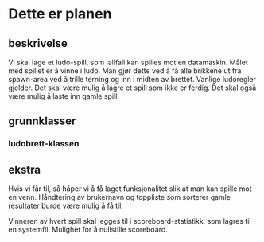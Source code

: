 # Dette er planen

## beskrivelse
Vi skal lage et ludo-spill, som iallfall kan spilles mot en datamaskin. 
Målet med spillet er å vinne i ludo. Man gjør dette ved å få alle brikkene ut fra spawn-area ved å trille terning og inn i midten av brettet. Vanlige ludoregler gjelder.
Det skal være mulig å lagre et spill som ikke er ferdig. Det skal også være mulig å laste inn gamle spill. 

## grunnklasser
### ludobrett-klassen






## ekstra
Hvis vi får til, så håper vi å få laget funksjonalitet slik at man kan spille mot en venn. Håndtering av brukernavn og toppliste som sorterer 
gamle resultater burde være mulig å få til.

Vinneren av hvert spill skal legges til i scoreboard-statistikk, som lagres til en systemfil. Mulighet for å nullstille scoreboard.





















































